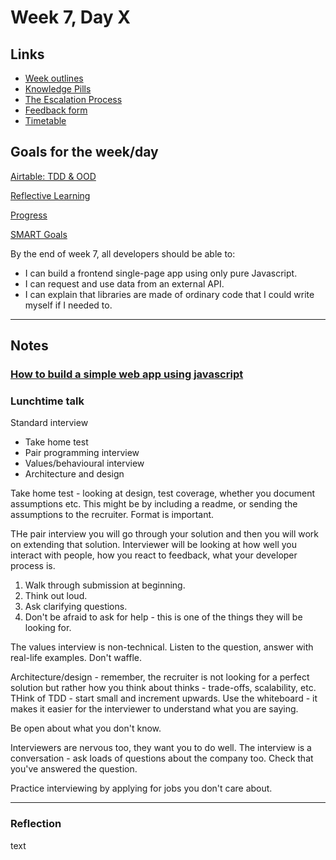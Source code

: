 # Week 7, Day X

## Links

* [Week outlines](https://github.com/makersacademy/course/blob/master/week_outlines.md)
* [Knowledge Pills](https://github.com/makersacademy/course/blob/master/pills.md)
* [The Escalation Process](https://github.com/makersacademy/course/blob/29a5e4a3c1776d32eda8f3ee55edc1dd124b05ba/pills/escalation_process.md)
* [Feedback form](https://docs.google.com/forms/d/1dr6yUt7M2HJyDEnMoqjuNpew3mUgFQUp79WQbT7wv68/edit)
* [Timetable](https://airtable.com/shr9ia7PTZfhGxXQa/tblU9M74TCpg89oGC)

## Goals for the week/day

[Airtable: TDD & OOD](https://airtable.com/shrr9VqhGBzPyfa7E/tblokmw6yNUO75ge6)

[Reflective Learning](https://github.com/makersacademy/course/blob/master/goals/reflective_learning.md)

[Progress](https://github.com/makersacademy/course/blob/master/goals/progress_insight.md)

[SMART Goals](https://docs.google.com/document/d/1Tcw_8OuOSXArP8Wr7X1jywWDV8NW_LzYmFawUCBYIZ8/edit)

By the end of week 7, all developers should be able to:

* I can build a frontend single-page app using only pure Javascript.
* I can request and use data from an external API.
* I can explain that libraries are made of ordinary code that I could write myself if I needed to.

---

## Notes

### [How to build a simple web app using javascript](https://morioh.com/p/c57b2941ac28)

### Lunchtime talk

Standard interview

* Take home test
* Pair programming interview
* Values/behavioural interview
* Architecture and design

Take home test - looking at design, test coverage, whether you document assumptions etc. This might be by including a readme, or sending the assumptions to the recruiter. Format is important.

THe pair interview you will go through your solution and then you will work on extending that solution. Interviewer will be looking at how well you interact with people, how you react to feedback, what your developer process is.

1. Walk through submission at beginning.
2. Think out loud.
3. Ask clarifying questions.
4. Don't be afraid to ask for help - this is one of the things they will be looking for.

The values interview is non-technical. Listen to the question, answer with real-life examples. Don't waffle.

Architecture/design - remember, the recruiter is not looking for a perfect solution but rather how you think about thinks - trade-offs, scalability, etc. THink of TDD - start small and increment upwards. Use the whiteboard - it makes it easier for the interviewer to understand what you are saying.

Be open about what you don't know.

Interviewers are nervous too, they want you to do well. The interview is a conversation - ask loads of questions about the company too. Check that you've answered the question.

Practice interviewing by applying for jobs you don't care about.

---

### Reflection

text
